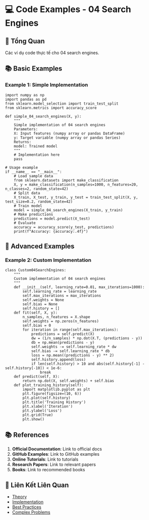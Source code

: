 # 💻 Code Examples - 04 Search Engines

## 🎯 Tổng Quan

Các ví dụ code thực tế cho 04 search engines.

## 📚 Basic Examples

### Example 1: Simple Implementation

    import numpy as np
    import pandas as pd
    from sklearn.model_selection import train_test_split
    from sklearn.metrics import accuracy_score

    def simple_04_search_engines(X, y):
        """
        Simple implementation of 04 search engines
        Parameters:
        X: Input features (numpy array or pandas DataFrame)
        y: Target variable (numpy array or pandas Series)
        Returns:
        model: Trained model
        """
        # Implementation here
        pass

    # Usage example
    if __name__ == "__main__":
        # Load sample data
        from sklearn.datasets import make_classification
        X, y = make_classification(n_samples=1000, n_features=20, n_classes=2, random_state=42)
        # Split data
        X_train, X_test, y_train, y_test = train_test_split(X, y, test_size=0.2, random_state=42)
        # Train model
        model = simple_04_search_engines(X_train, y_train)
        # Make predictions
        predictions = model.predict(X_test)
        # Evaluate
        accuracy = accuracy_score(y_test, predictions)
        print(f"Accuracy: {accuracy:.4f}")

## 🔧 Advanced Examples

### Example 2: Custom Implementation

    class Custom04SearchEngines:
        """
        Custom implementation of 04 search engines
        """
        def __init__(self, learning_rate=0.01, max_iterations=1000):
            self.learning_rate = learning_rate
            self.max_iterations = max_iterations
            self.weights = None
            self.bias = None
            self.history = []
        def fit(self, X, y):
            n_samples, n_features = X.shape
            self.weights = np.zeros(n_features)
            self.bias = 0
            for iteration in range(self.max_iterations):
                predictions = self.predict(X)
                dw = (1/n_samples) * np.dot(X.T, (predictions - y))
                db = np.mean(predictions - y)
                self.weights -= self.learning_rate * dw
                self.bias -= self.learning_rate * db
                loss = np.mean((predictions - y) ** 2)
                self.history.append(loss)
                if len(self.history) > 10 and abs(self.history[-1] - self.history[-10]) < 1e-6:
                    break
        def predict(self, X):
            return np.dot(X, self.weights) + self.bias
        def plot_training_history(self):
            import matplotlib.pyplot as plt
            plt.figure(figsize=(10, 6))
            plt.plot(self.history)
            plt.title('Training History')
            plt.xlabel('Iteration')
            plt.ylabel('Loss')
            plt.grid(True)
            plt.show()

## 📚 References

1. **Official Documentation**: Link to official docs
2. **GitHub Examples**: Link to GitHub examples
3. **Online Tutorials**: Link to tutorials
4. **Research Papers**: Link to relevant papers
5. **Books**: Link to recommended books

## 🔗 Liên Kết Liên Quan

- [Theory](./THEORY_04_search_engines.md)
- [Implementation](./IMPLEMENTATION_04_search_engines.md)
- [Best Practices](./BEST_PRACTICES_04_search_engines.md)
- [Complex Problems](./COMPLEX_PROBLEMS.md)
